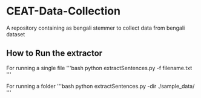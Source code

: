 # CEAT-Data-Collection
A repository containing as bengali stemmer to collect data from bengali dataset
## How to Run the extractor
For running a single file
'''bash
python extractSentences.py -f filename.txt
'''

For running a folder
'''bash
python extractSentences.py -dir ./sample_data/
'''
